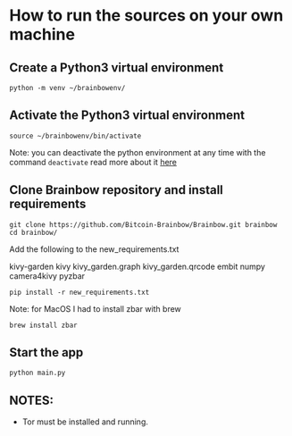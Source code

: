 # How to run the sources on your own machine 

## Create a Python3 virtual environment

```shell
python -m venv ~/brainbowenv/
```

## Activate the Python3 virtual environment 

```shell
source ~/brainbowenv/bin/activate
```

Note: you can deactivate the python environment at any time with the command `deactivate`
read more about it [here](https://docs.python.org/3/library/venv.html)

## Clone Brainbow repository and install requirements

```shell
git clone https://github.com/Bitcoin-Brainbow/Brainbow.git brainbow
cd brainbow/
```

Add the following to the new_requirements.txt

kivy-garden
kivy
kivy_garden.graph
kivy_garden.qrcode
embit
numpy
camera4kivy
pyzbar

```shell
pip install -r new_requirements.txt
```

Note: for MacOS I had to install zbar with brew

```shell
brew install zbar
```

## Start the app

```shell
python main.py
```

## NOTES:
- Tor must be installed and running.
